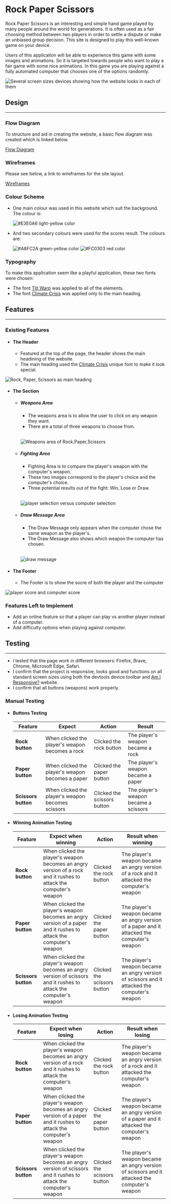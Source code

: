 # Rock Paper Scissors


Rock Paper Scissors is an interesting and simple hand game played by many people around the world for generations. It is often used as a fair choosing method between two players in order to settle a dispute or make an unbiased group decision. This site is designed to play this well-known game on your device.

Users of this application will be able to experience this game with some images and animations. So it is targeted towards people who want to play a fair game with some nice animations. In this game you are playing against a fully automated computer that chooses one of the options randomly.

![Several screen sizes devices showing how the website looks in each of them](documentation/responsive-rock-paper-scissors.png)

## Design
----

### Flow Diagram

To structure and aid in creating the website, a basic flow diagram was created which is linked below.

[Flow Diagram]()

### Wireframes

Please see below, a link to wireframes for the site layout.

[Wireframes]()

### Colour Scheme

+ One main colour was used in this website which suit the background. The colour is:

    ![#E3E0A6 light-yellow color](documentation/lightyellow%23E3E0A6.png)

+ And two secondary colours were used for the scores result. The colours are:

    ![#A8FC2A green-yellow color](documentation/greenyellow%23A8FC2A.png) ![#FC0303 red color](documentation/red%23FC0303.png)

### Typography

To make this application seem like a playful application, these two fonts were chosen:
+ The font [Tilt Warp](https://fonts.google.com/?query=Tilt+Warp) was applied to all of the elements.
+ The font [Climate Crisis](https://fonts.google.com/?query=Climate+Crisis) was applied only to the main heading.

## Features
----

### Existing Features

+ #### The Header
    + Featured at the top of the page, the header shows the main headining of the website.
    + The main heading used the [Climate Crisis](https://fonts.google.com/?query=Climate+Crisis) unique font to make it look special.

![Rock, Paper, Scissors as main heading](documentation/main-heading-rock-paper-scissors.png)

+ #### The Section
    + ##### Weapons Area
        + The weapons area is to allow the user to click on any weapon they want.
        + There are a total of three weapons to choose from.

        <br>

        ![Weapons area of Rock,Paper,Scissors](documentation/weapons-rock-paper-scissors.png)

    + ##### Fighting Area
        + Fighting Area is to compare the player's weapon with the computer's weapon.
        + These two images correspond to the player's choice and the computer's choice.
        + Three potential results out of the fight: Win, Lose or Draw.

        <br>

        ![player selection versus computer selection](documentation/player-vs-computer-rock-paper-scissors.png)

    + ##### Draw Message Area
        + The Draw Message only appears when the computer chose the same weapon as the player's.
        + The Draw Message also shows which weapon the computer has chosen.

        <br>

        ![draw message](documentation/draw-message-rock-paper-scissors.png)

+ #### The Footer
    +  The Footer is to show the socre of both the player and the computer

![player score and computer score](documentation/player%26computer-score.png)

### Features Left to Implement
+ Add an online feature so that a player can play vs another player instead of a computer.
+ Add difficulty options when playing against computer.

## Testing
----
+ I tested that the page work in different browsers: Firefox, Brave, Chrome, Microsoft Edge, Safari.
+ I confirm that the project is responsive, looks good and functions on all standard screen sizes using both the devtools device toolbar and [Am I Responsive?](https://ui.dev/amiresponsive?url=https://georgehazaka.github.io/Rock-Paper-Scissors/) website.
+ I confirm that all buttons (weapons) work properly.

### Manual Testing

+ #### Buttons Testing
    | Feature             | Expect                                            | Action                      | Result                                |
    | ------------------- | ------------------------------------------------- | --------------------------- | ------------------------------------- |
    | **Rock button**     | When clicked the player's weapon becomes a rock   | Clicked the rock button     | The player's weapon became a rock     |
    | **Paper button**    | When clicked the player's weapon becomes a paper  | Clicked the paper button    | The player's weapon became a paper    |
    | **Scissors button** | When clicked the player's weapon becomes scissors | Clicked the scissors button | The player's weapon became a scissors |

+ #### Winning Animation Testing
    | Feature               | Expect when winning | Action | Result when winning |
    | --------------------- | ------------------- | ------ | ------------------- |
    | **Rock button**       | When clicked the player's weapon becomes an angry version of a rock and it rushes to attack the computer's weapon | Clicked the rock button | The player's weapon became an angry version of a rock and it attacked the computer's weapon |
    | **Paper button**      | When clicked the player's weapon becomes an angry version of a paper and it rushes to attack the computer's weapon | Clicked the paper button | The player's weapon became an angry version of a paper and it attacked the computer's weapon |
    | **Scissors button**   | When clicked the player's weapon becomes an angry version of scissors and it rushes to attack the computer's weapon | Clicked the scissors button | The player's weapon became an angry version of scissors and it attacked the computer's weapon |

+ #### Losing Animation Testing
    | Feature             | Expect when losing | Action | Result when losing |
    | ------------------- | ------------------ | ------ | ------------------ |
    | **Rock button**     | When clicked the player's weapon becomes an angry version of a rock and it rushes to attack the computer's weapon | Clicked the rock button | The player's weapon became an angry version of a rock and it attacked the computer's weapon |
    | **Paper button**    | When clicked the player's weapon becomes an angry version of a paper and it rushes to attack the computer's weapon | Clicked the paper button | The player's weapon became an angry version of a paper and it attacked the computer's weapon |
    | **Scissors button** | When clicked the player's weapon becomes an angry version of scissors and it rushes to attack the computer's weapon | Clicked the scissors button | The player's weapon became an angry version of scissors and it attacked the computer's weapon |